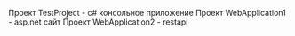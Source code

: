 Проект TestProject - c# консольное приложение
Проект WebApplication1 - asp.net сайт
Проект WebApplication2 - restapi